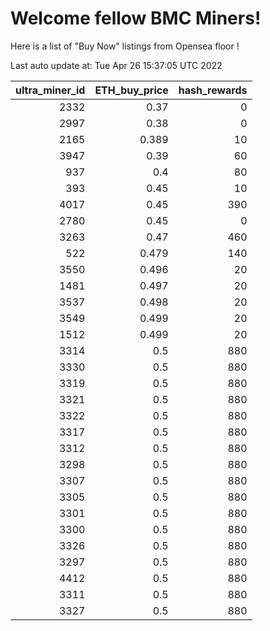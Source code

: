 # Welcome fellow BMC Miners!
Here is a list of "Buy Now" listings from Opensea floor !


Last auto update at: Tue Apr 26 15:37:05 UTC 2022


|   ultra_miner_id |   ETH_buy_price |   hash_rewards |
|-----------------:|----------------:|---------------:|
|             2332 |           0.37  |              0 |
|             2997 |           0.38  |              0 |
|             2165 |           0.389 |             10 |
|             3947 |           0.39  |             60 |
|              937 |           0.4   |             80 |
|              393 |           0.45  |             10 |
|             4017 |           0.45  |            390 |
|             2780 |           0.45  |              0 |
|             3263 |           0.47  |            460 |
|              522 |           0.479 |            140 |
|             3550 |           0.496 |             20 |
|             1481 |           0.497 |             20 |
|             3537 |           0.498 |             20 |
|             3549 |           0.499 |             20 |
|             1512 |           0.499 |             20 |
|             3314 |           0.5   |            880 |
|             3330 |           0.5   |            880 |
|             3319 |           0.5   |            880 |
|             3321 |           0.5   |            880 |
|             3322 |           0.5   |            880 |
|             3317 |           0.5   |            880 |
|             3312 |           0.5   |            880 |
|             3298 |           0.5   |            880 |
|             3307 |           0.5   |            880 |
|             3305 |           0.5   |            880 |
|             3301 |           0.5   |            880 |
|             3300 |           0.5   |            880 |
|             3326 |           0.5   |            880 |
|             3297 |           0.5   |            880 |
|             4412 |           0.5   |            880 |
|             3311 |           0.5   |            880 |
|             3327 |           0.5   |            880 |